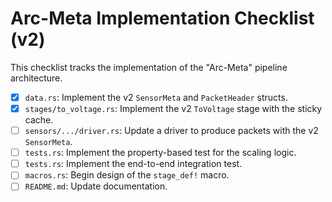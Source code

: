 # Arc-Meta Implementation Checklist (v2)

This checklist tracks the implementation of the "Arc-Meta" pipeline architecture.

- [x] `data.rs`: Implement the v2 `SensorMeta` and `PacketHeader` structs.
- [x] `stages/to_voltage.rs`: Implement the v2 `ToVoltage` stage with the sticky cache.
- [ ] `sensors/.../driver.rs`: Update a driver to produce packets with the v2 `SensorMeta`.
- [ ] `tests.rs`: Implement the property-based test for the scaling logic.
- [ ] `tests.rs`: Implement the end-to-end integration test.
- [ ] `macros.rs`: Begin design of the `stage_def!` macro.
- [ ] `README.md`: Update documentation.
